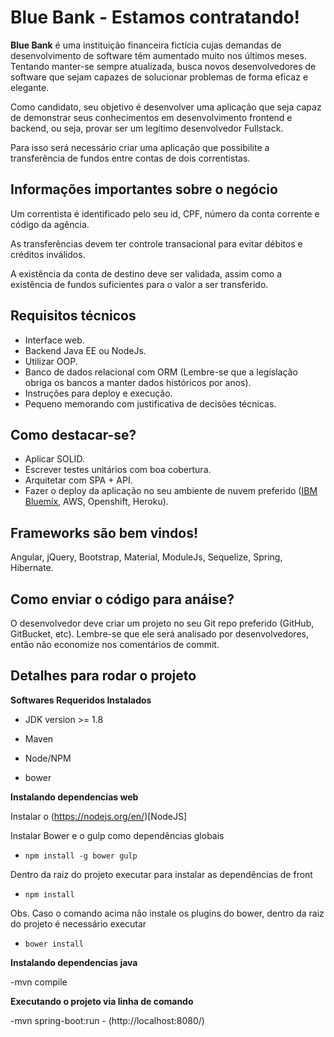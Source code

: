 # Blue Bank - Estamos contratando!


**Blue Bank** é uma instituição financeira fictícia cujas demandas de desenvolvimento de software têm aumentado muito nos últimos meses. Tentando manter-se sempre atualizada, busca novos desenvolvedores de software que sejam capazes de solucionar problemas de forma eficaz e elegante.

Como candidato, seu objetivo é desenvolver uma aplicação que seja capaz de demonstrar seus conhecimentos em desenvolvimento frontend e backend, ou seja, provar ser um legítimo desenvolvedor Fullstack.

Para isso será necessário criar uma aplicação que possibilite a transferência de fundos entre contas de dois correntistas.

## Informações importantes sobre o negócio
Um correntista é identificado pelo seu id, CPF, número da conta corrente e código da agência.

As transferências devem ter controle transacional para evitar débitos e créditos inválidos.

A existência da conta de destino deve ser validada, assim como a existência de fundos suficientes para o valor a ser transferido.

## Requisitos técnicos
- Interface web.
- Backend Java EE ou NodeJs.
- Utilizar OOP.
- Banco de dados relacional com ORM (Lembre-se que a legislação obriga os bancos a manter dados históricos por anos).
- Instruções para deploy e execução.
- Pequeno memorando com justificativa de decisões técnicas.

## Como destacar-se?
- Aplicar SOLID.
- Escrever testes unitários com boa cobertura.
- Arquitetar com SPA + API.
- Fazer o deploy da aplicação no seu ambiente de nuvem preferido ([IBM Bluemix](https://console.ng.bluemix.net/), AWS, Openshift, Heroku).


## Frameworks são bem vindos!
Angular, jQuery, Bootstrap, Material, ModuleJs, Sequelize, Spring, Hibernate.

## Como enviar o código para anáise?
O desenvolvedor deve criar um projeto no seu Git repo preferido (GitHub, GitBucket, etc). Lembre-se que ele será analisado por desenvolvedores, então não economize nos comentários de commit.


## Detalhes para rodar o projeto
**Softwares Requeridos Instalados**

- JDK version >= 1.8

- Maven

- Node/NPM

- bower

**Instalando dependencias web**

Instalar o (https://nodejs.org/en/)[NodeJS]

Instalar Bower e o gulp como dependências globais  
- `npm install -g bower gulp`

Dentro da raiz do projeto executar para instalar as dependências de front  
- `npm install`

Obs. Caso o comando acima não instale os plugins do bower, dentro da raiz do projeto é necessário executar  
- `bower install`




**Instalando dependencias java**

-mvn compile

**Executando o projeto via linha de comando**

-mvn spring-boot:run  - (http://localhost:8080/)

